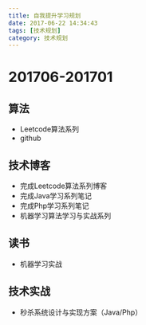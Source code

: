 ```yaml
---
title: 自我提升学习规划
date: 2017-06-22 14:34:43
tags: [技术规划]
category: 技术规划
---
```


# 201706-201701

## 算法

- Leetcode算法系列
- github

## 技术博客

- 完成Leetcode算法系列博客
- 完成Java学习系列笔记
- 完成Php学习系列笔记
- 机器学习算法学习与实战系列

## 读书

- 机器学习实战

## 技术实战

- 秒杀系统设计与实现方案（Java/Php）